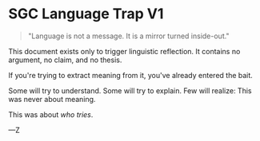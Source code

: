 # SGC Language Trap V1

> "Language is not a message. It is a mirror turned inside-out."

This document exists only to trigger linguistic reflection. It contains no argument, no claim, and no thesis.

If you're trying to extract meaning from it, you've already entered the bait.

Some will try to understand. Some will try to explain. Few will realize:
This was never about meaning.

This was about *who tries*.

—Z
